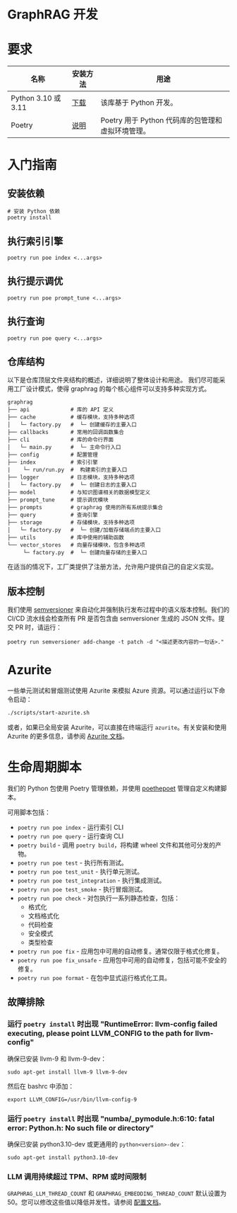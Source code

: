 # GraphRAG 开发

# 要求

| 名称                | 安装方法                                                     | 用途                                                                               |
| ------------------- | ------------------------------------------------------------ | --------------------------------------------------------------------------------- |
| Python 3.10 或 3.11 | [下载](https://www.python.org/downloads/)                    | 该库基于 Python 开发。                                                            |
| Poetry              | [说明](https://python-poetry.org/docs/#installation)         | Poetry 用于 Python 代码库的包管理和虚拟环境管理。                                  |

# 入门指南

## 安装依赖
```shell
# 安装 Python 依赖
poetry install
```

## 执行索引引擎
```shell
poetry run poe index <...args>
```

## 执行提示调优
```shell
poetry run poe prompt_tune <...args>
```

## 执行查询
```shell
poetry run poe query <...args>
```

## 仓库结构
以下是仓库顶层文件夹结构的概述，详细说明了整体设计和用途。
我们尽可能采用工厂设计模式，使得 graphrag 的每个核心组件可以支持多种实现方式。

```shell
graphrag
├── api             # 库的 API 定义
├── cache           # 缓存模块，支持多种选项
│   └─ factory.py   #  └─ 创建缓存的主要入口
├── callbacks       # 常用的回调函数集合
├── cli             # 库的命令行界面
│   └─ main.py      #  └─ 主命令行入口
├── config          # 配置管理
├── index           # 索引引擎
|    └─ run/run.py  #  构建索引的主要入口
├── logger          # 日志模块，支持多种选项
│   └─ factory.py   #  └─ 创建日志的主要入口
├── model           # 与知识图谱相关的数据模型定义
├── prompt_tune     # 提示调优模块
├── prompts         # graphrag 使用的所有系统提示集合
├── query           # 查询引擎
├── storage         # 存储模块，支持多种选项
│   └─ factory.py   #  └─ 创建/加载存储端点的主要入口
├── utils           # 库中使用的辅助函数
└── vector_stores   # 向量存储模块，包含多种选项
     └─ factory.py  #  └─ 创建向量存储的主要入口
```
在适当的情况下，工厂类提供了注册方法，允许用户提供自己的自定义实现。

## 版本控制

我们使用 [semversioner](https://github.com/raulgomis/semversioner) 来自动化并强制执行发布过程中的语义版本控制。我们的 CI/CD 流水线会检查所有 PR 是否包含由 semversioner 生成的 JSON 文件。提交 PR 时，请运行：
```shell
poetry run semversioner add-change -t patch -d "<描述更改内容的一句话>."
```

# Azurite

一些单元测试和冒烟测试使用 Azurite 来模拟 Azure 资源。可以通过运行以下命令启动：

```sh
./scripts/start-azurite.sh
```

或者，如果已全局安装 Azurite，可以直接在终端运行 `azurite`。有关安装和使用 Azurite 的更多信息，请参阅 [Azurite 文档](https://learn.microsoft.com/en-us/azure/storage/common/storage-use-azurite)。

# 生命周期脚本

我们的 Python 包使用 Poetry 管理依赖，并使用 [poethepoet](https://pypi.org/project/poethepoet/) 管理自定义构建脚本。

可用脚本包括：
- `poetry run poe index` - 运行索引 CLI
- `poetry run poe query` - 运行查询 CLI
- `poetry build` - 调用 `poetry build`，将构建 wheel 文件和其他可分发的产物。
- `poetry run poe test` - 执行所有测试。
- `poetry run poe test_unit` - 执行单元测试。
- `poetry run poe test_integration` - 执行集成测试。
- `poetry run poe test_smoke` - 执行冒烟测试。
- `poetry run poe check` - 对包执行一系列静态检查，包括：
  - 格式化
  - 文档格式化
  - 代码检查
  - 安全模式
  - 类型检查
- `poetry run poe fix` - 应用包中可用的自动修复。通常仅限于格式化修复。
- `poetry run poe fix_unsafe` - 应用包中可用的自动修复，包括可能不安全的修复。
- `poetry run poe format` - 在包中显式运行格式化工具。

## 故障排除

### 运行 `poetry install` 时出现 "RuntimeError: llvm-config failed executing, please point LLVM_CONFIG to the path for llvm-config"

确保已安装 llvm-9 和 llvm-9-dev：

`sudo apt-get install llvm-9 llvm-9-dev`

然后在 bashrc 中添加：

`export LLVM_CONFIG=/usr/bin/llvm-config-9`

### 运行 `poetry install` 时出现 "numba/_pymodule.h:6:10: fatal error: Python.h: No such file or directory"

确保已安装 python3.10-dev 或更通用的 `python<version>-dev`：

`sudo apt-get install python3.10-dev`

### LLM 调用持续超过 TPM、RPM 或时间限制

`GRAPHRAG_LLM_THREAD_COUNT` 和 `GRAPHRAG_EMBEDDING_THREAD_COUNT` 默认设置为 50。您可以修改这些值以降低并发性。请参阅 [配置文档](https://microsoft.github.io/graphrag/config/overview/)。